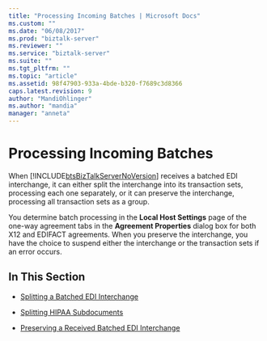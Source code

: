 ```yaml
---
title: "Processing Incoming Batches | Microsoft Docs"
ms.custom: ""
ms.date: "06/08/2017"
ms.prod: "biztalk-server"
ms.reviewer: ""
ms.service: "biztalk-server"
ms.suite: ""
ms.tgt_pltfrm: ""
ms.topic: "article"
ms.assetid: 98f47903-933a-4bde-b320-f7689c3d8366
caps.latest.revision: 9
author: "MandiOhlinger"
ms.author: "mandia"
manager: "anneta"
---
```

# Processing Incoming Batches
When [!INCLUDE[btsBizTalkServerNoVersion](../includes/btsbiztalkservernoversion-md.md)] receives a batched EDI interchange, it can either split the interchange into its transaction sets, processing each one separately, or it can preserve the interchange, processing all transaction sets as a group.  
  
 You determine batch processing in the **Local Host Settings** page of the one-way agreement tabs in the **Agreement Properties** dialog box for both X12 and EDIFACT agreements. When you preserve the interchange, you have the choice to suspend either the interchange or the transaction sets if an error occurs.  
  
## In This Section  
  
-   [Splitting a Batched EDI Interchange](../core/splitting-a-batched-edi-interchange.md)  
  
-   [Splitting HIPAA Subdocuments](../core/splitting-hipaa-subdocuments.md)  
  
-   [Preserving a Received Batched EDI Interchange](../core/preserving-a-received-batched-edi-interchange.md)